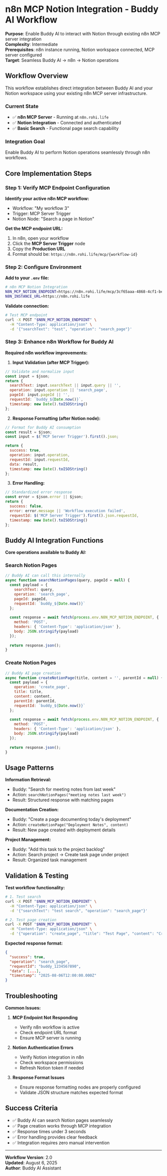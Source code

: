 # n8n MCP Notion Integration - Buddy AI Workflow

**Purpose**: Enable Buddy AI to interact with Notion through existing n8n MCP server integration  
**Complexity**: Intermediate  
**Prerequisites**: n8n instance running, Notion workspace connected, MCP server configured  
**Target**: Seamless Buddy AI → n8n → Notion operations  

## Workflow Overview

This workflow establishes direct integration between Buddy AI and your Notion workspace using your existing n8n MCP server infrastructure.

### Current State
- ✅ **n8n MCP Server** - Running at `n8n.rohi.life`
- ✅ **Notion Integration** - Connected and authenticated
- ✅ **Basic Search** - Functional page search capability

### Integration Goal
Enable Buddy AI to perform Notion operations seamlessly through n8n workflows.

## Core Implementation Steps

### Step 1: Verify MCP Endpoint Configuration

**Identify your active n8n MCP workflow:**

- Workflow: "My workflow 3"
- Trigger: MCP Server Trigger
- Notion Node: "Search a page in Notion"

**Get the MCP endpoint URL:**

1. In n8n, open your workflow
2. Click the **MCP Server Trigger** node
3. Copy the **Production URL**
4. Format should be: `https://n8n.rohi.life/mcp/{workflow-id}`

### Step 2: Configure Environment

**Add to your `.env` file:**

```bash
# n8n MCP Notion Integration
N8N_MCP_NOTION_ENDPOINT=https://n8n.rohi.life/mcp/3cf65aaa-4868-4cf1-bed1-d9020412fa71
N8N_INSTANCE_URL=https://n8n.rohi.life
```

**Validate connection:**

```bash
# Test MCP endpoint
curl -X POST "$N8N_MCP_NOTION_ENDPOINT" \
  -H "Content-Type: application/json" \
  -d '{"searchText": "test", "operation": "search_page"}'
```

### Step 3: Enhance n8n Workflow for Buddy AI

**Required n8n workflow improvements:**

1. **Input Validation (after MCP Trigger):**

```javascript
// Validate and normalize input
const input = $json;
return {
  searchText: input.searchText || input.query || '',
  operation: input.operation || 'search_page',
  pageId: input.pageId || '',
  requestId: `buddy_${Date.now()}`,
  timestamp: new Date().toISOString()
};
```

2. **Response Formatting (after Notion node):**

```javascript
// Format for Buddy AI consumption
const result = $json;
const input = $('MCP Server Trigger').first().json;

return {
  success: true,
  operation: input.operation,
  requestId: input.requestId,
  data: result,
  timestamp: new Date().toISOString()
};
```

3. **Error Handling:**

```javascript
// Standardized error response
const error = $json.error || $json;
return {
  success: false,
  error: error.message || 'Workflow execution failed',
  requestId: $('MCP Server Trigger').first().json.requestId,
  timestamp: new Date().toISOString()
};
```

## Buddy AI Integration Functions

**Core operations available to Buddy AI:**

### Search Notion Pages

```javascript
// Buddy AI can call this internally
async function searchNotionPages(query, pageId = null) {
  const payload = {
    searchText: query,
    operation: 'search_page',
    pageId: pageId,
    requestId: `buddy_${Date.now()}`
  };
  
  const response = await fetch(process.env.N8N_MCP_NOTION_ENDPOINT, {
    method: 'POST',
    headers: { 'Content-Type': 'application/json' },
    body: JSON.stringify(payload)
  });
  
  return response.json();
}
```

### Create Notion Pages

```javascript
// Buddy AI page creation
async function createNotionPage(title, content = '', parentId = null) {
  const payload = {
    operation: 'create_page',
    title: title,
    content: content,
    parentId: parentId,
    requestId: `buddy_${Date.now()}`
  };
  
  const response = await fetch(process.env.N8N_MCP_NOTION_ENDPOINT, {
    method: 'POST',
    headers: { 'Content-Type': 'application/json' },
    body: JSON.stringify(payload)
  });
  
  return response.json();
}
```

## Usage Patterns

**Information Retrieval:**

- Buddy: "Search for meeting notes from last week"
- Action: `searchNotionPages("meeting notes last week")`
- Result: Structured response with matching pages

**Documentation Creation:**

- Buddy: "Create a page documenting today's deployment"
- Action: `createNotionPage("Deployment Notes", content)`
- Result: New page created with deployment details

**Project Management:**

- Buddy: "Add this task to the project backlog"
- Action: Search project → Create task page under project
- Result: Organized task management

## Validation & Testing

**Test workflow functionality:**

```bash
# 1. Test search
curl -X POST "$N8N_MCP_NOTION_ENDPOINT" \
  -H "Content-Type: application/json" \
  -d '{"searchText": "test search", "operation": "search_page"}'

# 2. Test page creation  
curl -X POST "$N8N_MCP_NOTION_ENDPOINT" \
  -H "Content-Type: application/json" \
  -d '{"operation": "create_page", "title": "Test Page", "content": "Created by Buddy AI"}'
```

**Expected response format:**

```json
{
  "success": true,
  "operation": "search_page",
  "requestId": "buddy_1234567890",
  "data": [...],
  "timestamp": "2025-08-06T12:00:00.000Z"
}
```

## Troubleshooting

**Common Issues:**

1. **MCP Endpoint Not Responding**
   - Verify n8n workflow is active
   - Check endpoint URL format
   - Ensure MCP server is running

2. **Notion Authentication Errors**
   - Verify Notion integration in n8n
   - Check workspace permissions
   - Refresh Notion token if needed

3. **Response Format Issues**
   - Ensure response formatting nodes are properly configured
   - Validate JSON structure matches expected format

## Success Criteria

- ✅ Buddy AI can search Notion pages seamlessly
- ✅ Page creation works through MCP integration
- ✅ Response times under 3 seconds
- ✅ Error handling provides clear feedback
- ✅ Integration requires zero manual intervention

---

**Workflow Version**: 2.0  
**Updated**: August 6, 2025  
**Author**: Buddy AI Assistant
